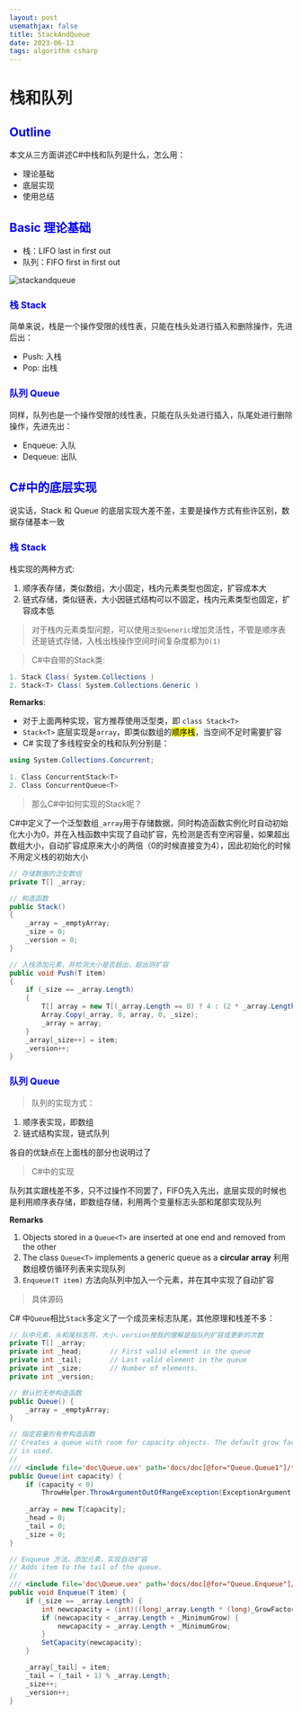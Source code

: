 ```yaml
---
layout: post
usemathjax: false
title: StackAndQueue
date: 2023-06-13
tags: algorithm csharp
---
```


<!-- <span style="color: blue;"> </span> -->
# 栈和队列

## <span style="color: blue;"> Outline </span>

本文从三方面讲述C#中栈和队列是什么，怎么用：
- 理论基础
- 底层实现
- 使用总结
<!--more-->

## <span style="color: blue;">Basic 理论基础</span>

- 栈：LIFO last in first out
- 队列：FIFO first in first out

![stackandqueue]({{site.baseurl}}/assets/img/stackandqueue.png)

### <span style="color: blue;">栈 Stack</span>

简单来说，栈是一个操作受限的线性表，只能在栈头处进行插入和删除操作，先进后出：
- Push: 入栈
- Pop: 出栈

### <span style="color: blue;">队列 Queue</span>

同样，队列也是一个操作受限的线性表，只能在队头处进行插入，队尾处进行删除操作，先进先出：
- Enqueue: 入队
- Dequeue: 出队

## <span style="color: blue;">C#中的底层实现</span>

说实话，Stack 和 Queue 的底层实现大差不差，主要是操作方式有些许区别，数据存储基本一致

### <span style="color: blue;">栈 Stack</span>

栈实现的两种方式:
1. 顺序表存储，类似数组，大小固定，栈内元素类型也固定，扩容成本大
2. 链式存储，类似链表，大小因链式结构可以不固定，栈内元素类型也固定，扩容成本低

> 对于栈内元素类型问题，可以使用`泛型Generic`增加灵活性，不管是顺序表还是链式存储，入栈出栈操作空间时间复杂度都为`O(1)`

> C#中自带的Stack类:

```c#
1. Stack Class( System.Collections ) 
2. Stack<T> Class( System.Collections.Generic ) 

```
**Remarks**: 
- 对于上面两种实现，官方推荐使用泛型类，即 `class Stack<T>`
- `Stack<T>` 底层实现是`array`，即类似数组的<mark>顺序栈</mark>，当空间不足时需要扩容
- C# 实现了多线程安全的栈和队列分别是：

```csharp
using System.Collections.Concurrent;
   
1. Class ConcurrentStack<T>
2. Class ConcurrentQueue<T>
```

> 那么C#中如何实现的Stack呢？

C#中定义了一个泛型数组`_array`用于存储数据，同时构造函数实例化时自动初始化大小为0，并在入栈函数中实现了自动扩容，先检测是否有空闲容量，如果超出数组大小，自动扩容成原来大小的两倍（0的时候直接变为4），因此初始化的时候不用定义栈的初始大小

```csharp
// 存储数据的泛型数组
private T[] _array;

// 构造函数
public Stack()
{
    _array = _emptyArray;
    _size = 0;
    _version = 0;
}

// 入栈添加元素，并检测大小是否超出，超出则扩容
public void Push(T item)
{
    if (_size == _array.Length)
    {
        T[] array = new T[(_array.Length == 0) ? 4 : (2 * _array.Length)];
        Array.Copy(_array, 0, array, 0, _size);
        _array = array;
    }
    _array[_size++] = item;
    _version++;
}
```


### <span style="color: blue;">队列 Queue</span>

> 队列的实现方式：

1. 顺序表实现，即数组
2. 链式结构实现，链式队列

各自的优缺点在上面栈的部分也说明过了

> C#中的实现

队列其实跟栈差不多，只不过操作不同罢了，FIFO先入先出，底层实现的时候也是利用顺序表存储，即数组存储，利用两个变量标志头部和尾部实现队列

**Remarks**
1. Objects stored in a `Queue<T>` are inserted at one end and removed from the other
2. The class `Queue<T>` implements a generic queue as a **circular array** 利用数组模仿循环列表来实现队列
3. `Enqueue(T item)` 方法向队列中加入一个元素，并在其中实现了自动扩容

> 具体源码

C# 中`Queue`相比`Stack`多定义了一个成员来标志队尾，其他原理和栈差不多：
```csharp
// 队中元素，头和尾标志符，大小，version按我的理解是指队列扩容或更新的次数
private T[] _array;
private int _head;       // First valid element in the queue
private int _tail;       // Last valid element in the queue
private int _size;       // Number of elements.
private int _version;

// 默认的无参构造函数
public Queue() {
    _array = _emptyArray;            
}

// 指定容量的有参构造函数
// Creates a queue with room for capacity objects. The default grow factor
// is used.
//
/// <include file='doc\Queue.uex' path='docs/doc[@for="Queue.Queue1"]/*' />
public Queue(int capacity) {
    if (capacity < 0)
        ThrowHelper.ThrowArgumentOutOfRangeException(ExceptionArgument.capacity, ExceptionResource.ArgumentOutOfRange_NeedNonNegNumRequired);
    
    _array = new T[capacity];
    _head = 0;
    _tail = 0;
    _size = 0;
}

// Enqueue 方法，添加元素，实现自动扩容
// Adds item to the tail of the queue.
//
/// <include file='doc\Queue.uex' path='docs/doc[@for="Queue.Enqueue"]/*' />
public void Enqueue(T item) {
    if (_size == _array.Length) {
        int newcapacity = (int)((long)_array.Length * (long)_GrowFactor / 100);
        if (newcapacity < _array.Length + _MinimumGrow) {
            newcapacity = _array.Length + _MinimumGrow;
        }
        SetCapacity(newcapacity);
    }

    _array[_tail] = item;
    _tail = (_tail + 1) % _array.Length;
    _size++;
    _version++;
}
```

